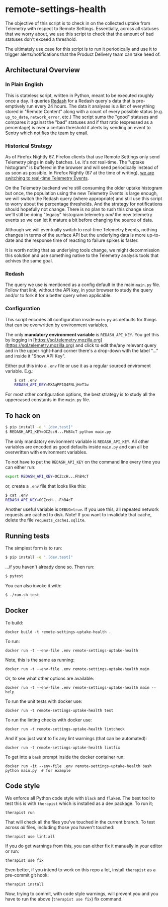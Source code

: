 # remote-settings-health

The objective of this script is to check in on the collected uptake from Telemetry
with respect to Remote Settings. Essentially, across all statuses that we worry
about, we use this script to check that the amount of bad statuses don't exceed
a threshold.

The ultimately use case for this script is to run it periodically and use it to
trigger alerts/notifications that the Product Delivery team can take heed of.

## Architectural Overview

### In Plain English

This is stateless script, written in Python, meant to be executed roughly once a day.
It queries [Redash](https://sql.telemetry.mozilla.org) for
a Redash query's data that is pre-emptively run every 24 hours.
The data it analyses is a
list of everything stored in "Remote Content" along with a count of
every possible status (e.g. `up_to_date`, `network_error`, etc.)
The script sums the "good" statuses and compares it against the "bad" statuses and
if that ratio (expressed as a percentage) is over a certain threshold it alerts
by sending an event to Sentry which notifies the team by email.

### Historical Strategy

As of Firefox Nightly 67, Firefox clients that use Remote Settings only
send Telemetry pings in daily batches.
I.e. it's _not_ real-time. The "uptake histogram" is buffered in
the browser and will send periodically instead of as soon as possible. In Firefox
Nightly (67 at the time of writing),
[we are switching to real-time Telemetry Events](https://bugzilla.mozilla.org/show_bug.cgi?id=1517469).

On the Telemetry backend we're still consuming the older uptake histogram but once,
the population using the new Telemetry Events is large enough,
we will switch the Redash query (where appropriate) and still use
this script to worry about the percentage thresholds.
And the strategy for notifications should hopefully not change. There is no plan
to rush this change since we'll still be doing "legacy" histogram telemetry
_and_ the new telemetry events so we can let it mature a bit before changing
the source of data.

Although we will eventually switch to real-time Telemetry Events, nothing changes in
terms of the surface API but the underlying data is more up-to-date and the response
time of reacting to failure spikes is faster.

It is worth noting that as underlying tools change, we might decommission this
solution and use something native to the Telemetry analysis tools that achives
the same goal.

### Redash

The query we use is mentioned as a config default in the main `main.py` file.
Follow that link, without the API key, in your browser to study the query and/or
to fork it for a better query when applicable.

### Configuration

This script encodes all configuration inside `main.py` as defaults for things
that can be overwritten by environment variables.

The only **mandatory environment variable** is `REDASH_API_KEY`. You get this
by logging in [https://sql.telemetry.mozilla.org](https://sql.telemetry.mozilla.org)
and click to edit the/any relevant query and in the upper right-hand corner there's a
drop-down with the label "..." and inside it "Show API Key".

Either put this into a `.env` file or use it as a regular sourced enviroment variable.
E.g.:

```bash
    $ cat .env
    REDASH_API_KEY=MXAqPP1Q4FNLjHeT1w
```

For most other configuration options, the best strategy is to study all the
uppercased constants in the `main.py` file.

## To hack on

```bash
$ pip install -e ".[dev,test]"
$ REDASH_API_KEY=OCZccH...FhB4cT python main.py
```

The only mandatory environment variable is `REDASH_API_KEY`. All other variables
are encoded as good defaults inside `main.py` and can all be overwritten with
environment variables.

To not have to put the `REDASH_API_KEY` on the command line every time you can either
run:

```bash
export REDASH_API_KEY=OCZccH...FhB4cT
```

or, create a `.env` file that looks like this:

```bash
$ cat .env
REDASH_API_KEY=OCZccH...FhB4cT
```

Another useful variable is `DEBUG=true`. If you use this, all repeated network
requests are cached to disk. Note! If you want to invalidate that cache, delete
the file `requests_cache1.sqlite`.

## Running tests

The simplest form is to run:

```bash
$ pip install -e ".[dev,test]"
```

...if you haven't already done so. Then run:

```bash
$ pytest
```

You can also invoke it with:

```bash
$ ./run.sh test
```

## Docker

To build:

    docker build -t remote-settings-uptake-health .

To run:

    docker run -t --env-file .env remote-settings-uptake-health

Note, this is the same as running:

    docker run -t --env-file .env remote-settings-uptake-health main

Or, to see what other options are available:

    docker run -t --env-file .env remote-settings-uptake-health main --help

To run the unit tests with docker use:

    docker run -t remote-settings-uptake-health test

To run the linting checks with docker use:

    docker run -t remote-settings-uptake-health lintcheck

And if you just want to fix any lint warnings (that can be automated):

    docker run -t remote-settings-uptake-health lintfix

To get into a `bash` prompt inside the docker container run:

    docker run -it --env-file .env remote-settings-uptake-health bash
    python main.py  # for example

## Code style

We enforce all Python code style with `black` and `flake8`. The best tool to test this is with `therapist` which is installed as a dev package. To run it;

    therapist run

That will check all the files you've touched in the current branch.
To test across _all_ files, including those you haven't touched:

    therapist use lint:all

If you do get warnings from this, you can either fix it manually
in your editor or run:

    therapist use fix

Even better, if you intend to work on this repo a lot, install `therapist` as a pre-commit git hook:

    therapist install

Now, trying to commit, with code style warnings, will prevent you and
you have to run the above (`therapist use fix`) fix command.
